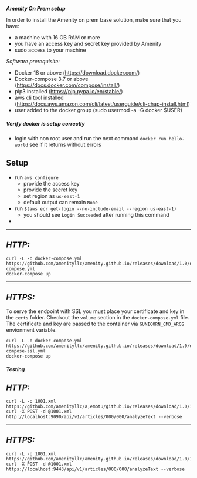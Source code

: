 ***Amenity On Prem setup*** 

In order to install the Amenity on prem base solution, make sure that you have: 
* a machine with 16 GB RAM or more
* you have an access key and secret key provided by Amenity  
* sudo access to your machine

*Software prerequisite:*
* Docker 18 or above (https://download.docker.com/)
* Docker-compose 3.7 or above (https://docs.docker.com/compose/install/)
* pip3 installed (https://pip.pypa.io/en/stable/)
* aws cli tool installed (https://docs.aws.amazon.com/cli/latest/userguide/cli-chap-install.html)
* user added to the docker group (sudo usermod -a -G docker $USER)


##### Verify docker is setup correctly 
* login with non root user and run the next command  `docker run hello-world` 
see if it returns without errors

## Setup

* run `aws configure`
    * provide the access key
    * provide the secret key 
    * set region as `us-east-1`
    * default output can remain `None`
* run `$(aws ecr get-login --no-include-email --region us-east-1)`
  * you should see `Login Succeeded` after running this command
* 

***
*HTTP:*
--
```
curl -L -o docker-compose.yml https://github.com/amenityllc/amenity.github.io/releases/download/1.0/docker-compose.yml
docker-compose up
```    
***
*HTTPS:*
--
 To serve the endpoint with SSL you must place your certificate and key in the `certs` folder. Checkout the `volume` section in the `docker-compose.yml` file. 
 The certificate and key are passed to the container via `GUNICORN_CMD_ARGS` envionment variable.
```
curl -L -o docker-compose.yml https://github.com/amenityllc/amenity.github.io/releases/download/1.0/docker-compose-ssl.yml
docker-compose up
``` 
##### Testing 
*HTTP:*
--
```
curl -L -o 1001.xml https://github.com/amenityllc/a,emotu/github.io/releases/download/1.0/1001.xml
curl -X POST -d @1001.xml http://localhost:9090/api/v1/articles/000/000/analyzeText --verbose
```
***
*HTTPS:*
--
```
curl -L -o 1001.xml https://github.com/amenityllc/amenity.github.io/releases/download/1.0/1001.xml
curl -X POST -d @1001.xml https://localhost:9443/api/v1/articles/000/000/analyzeText --verbose
```

